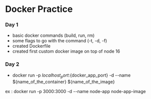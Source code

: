 # Docker Practice

### Day 1

+ basic docker commands (build, run, rm)
+ some flags to go with the command (-t, -d, -f)
+ created Dockerfile
+ created first custom docker image on top of node 16


### Day 2

+ docker run -p ${localhost_port}:${docker_app_port} -d --name ${name_of_the_container} ${name_of_the_image}

ex : docker run -p 3000:3000 -d --name node-app node-app-image
